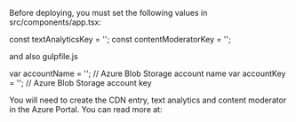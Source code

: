 Before deploying, you must set the following values in src/components/app.tsx:

const textAnalyticsKey = '';
const contentModeratorKey = '';

and also gulpfile.js

var accountName = ''; // Azure Blob Storage account name
var accountKey = ''; // Azure Blob Storage account key

You will need to create the CDN entry, text analytics and content moderator in the Azure Portal. You can read more at:

